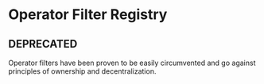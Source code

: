# Operator Filter Registry

## DEPRECATED

Operator filters have been proven to be easily circumvented and go against principles of ownership and decentralization.
